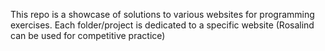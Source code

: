 This repo is a showcase of solutions to various websites for programming exercises. 
Each folder/project is dedicated to a specific website (Rosalind can be used for competitive practice)
